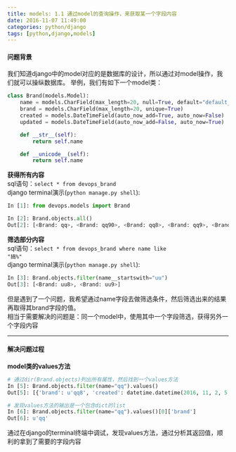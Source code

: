 ```yaml
---
title: models: 1.1 通过model的查询操作，来获取某一个字段内容
date: 2016-11-07 11:49:00
categories: python/django
tags: [python,django,models]
---
```


#### 问题背景
我们知道django中的model对应的是数据库的设计，所以通过对model操作，我们就可以操纵数据库。
举例，我们有如下一个model类：
``` python
class Brand(models.Model):
    name = models.CharField(max_length=20, null=True, default="default_name")
    brand = models.CharField(max_length=20, unique=True)
    created = models.DateTimeField(auto_now_add=True, auto_now=False)
    updated = models.DateTimeField(auto_now_add=False, auto_now=True)

    def __str__(self):
        return self.name

    def __unicode__(self):
        return self.name
```
**获得所有内容**  
sql语句：<code>select * from devops_brand</code>  
django terminal演示(<code>python manage.py shell</code>):
``` python
In [1]: from devops.models import Brand

In [2]: Brand.objects.all()
Out[2]: [<Brand: qq>, <Brand: qq90>, <Brand: qq8>, <Brand: qq9>, <Brand: qq8>, <Brand: qq9>, <Brand: qq6>, <Brand: qq7>]
```

**筛选部分内容**  
sql语句：<code>select * from devops_brand where name like "搞%"</code>  
django terminal演示(<code>python manage.py shell</code>):
``` python
In [3]: Brand.objects.filter(name__startswith="uu")
Out[3]: [<Brand: uu8>, <Brand: uu9>]
```

但是遇到了一个问题，我希望通过name字段去做筛选条件，然后筛选出来的结果再取得其brand字段的值。  
相当于需要解决的问题是：同一个model中，使用其中一个字段筛选，获得另外一个字段内容

----

#### 解决问题过程
**model类的values方法**
``` python
# 通过dir(Brand.objects)列出所有属性，然后找到一个values方法
In [5]: Brand.objects.filter(name="qq").values()
Out[5]: [{'brand': u'qq8', 'created': datetime.datetime(2016, 11, 2, 5, 1, 38, 783000, tzinfo=<UTC>), 'updated': datetime.datetime(2016, 11, 4, 5, 27, 28, 91000, tzinfo=<UTC>), u'id': 1, 'name': u'qq'}]

# 发现values方法的输出是一个包含dict的list
In [6]: Brand.objects.filter(name="qq").values()[0]['brand']
Out[6]: u'qq'
```

通过在django的terminal终端中调试，发现values方法，通过分析其返回值，顺利的拿到了需要的字段内容
